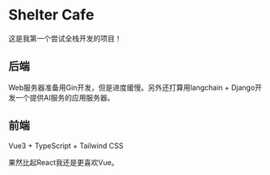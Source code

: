 # Shelter Cafe

这是我第一个尝试全栈开发的项目！

## 后端

Web服务器准备用Gin开发，但是进度缓慢。另外还打算用langchain + Django开发一个提供AI服务的应用服务器。

## 前端

Vue3 + TypeScript + Tailwind CSS

果然比起React我还是更喜欢Vue。